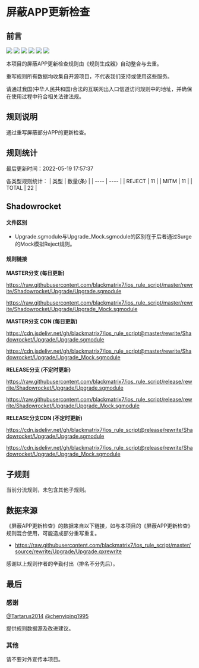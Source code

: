 # 屏蔽APP更新检查

## 前言

![](https://shields.io/badge/-移除重复规则-ff69b4) ![](https://shields.io/badge/-DOMAIN与DOMAIN--SUFFIX合并-green) ![](https://shields.io/badge/-DOMAIN与DOMAIN--KEYWORD合并-9cf) ![](https://shields.io/badge/-IP--CIDR(6)合并-blueviolet) ![](https://shields.io/badge/-MITM--HOSTNAME合并-brightgreen) ![](https://shields.io/badge/-正则推导HOSTNAME-033da7) 

本项目的屏蔽APP更新检查规则由《规则生成器》自动整合与去重。

重写规则所有数据均收集自开源项目，不代表我们支持或使用这些服务。

请通过我国(中华人民共和国)合法的互联网出入口信道访问规则中的地址，并确保在使用过程中符合相关法律法规。
## 规则说明
通过重写屏蔽部分APP的更新检查。

## 规则统计

最后更新时间：2022-05-19 17:57:37

各类型规则统计：
| 类型 | 数量(条)  | 
| ---- | ----  |
| REJECT | 11  | 
| MITM | 11  | 
| TOTAL | 22  | 


## Shadowrocket 

#### 文件区别
- Upgrade.sgmodule与Upgrade_Mock.sgmodule的区别在于后者通过Surge的Mock模拟Reject规则。

#### 规则链接
**MASTER分支 (每日更新)**

https://raw.githubusercontent.com/blackmatrix7/ios_rule_script/master/rewrite/Shadowrocket/Upgrade/Upgrade.sgmodule

https://raw.githubusercontent.com/blackmatrix7/ios_rule_script/master/rewrite/Shadowrocket/Upgrade/Upgrade_Mock.sgmodule

**MASTER分支 CDN (每日更新)**

https://cdn.jsdelivr.net/gh/blackmatrix7/ios_rule_script@master/rewrite/Shadowrocket/Upgrade/Upgrade.sgmodule

https://cdn.jsdelivr.net/gh/blackmatrix7/ios_rule_script@master/rewrite/Shadowrocket/Upgrade/Upgrade_Mock.sgmodule

**RELEASE分支 (不定时更新)**

https://raw.githubusercontent.com/blackmatrix7/ios_rule_script/release/rewrite/Shadowrocket/Upgrade/Upgrade.sgmodule

https://raw.githubusercontent.com/blackmatrix7/ios_rule_script/release/rewrite/Shadowrocket/Upgrade/Upgrade_Mock.sgmodule

**RELEASE分支CDN (不定时更新)**

https://cdn.jsdelivr.net/gh/blackmatrix7/ios_rule_script@release/rewrite/Shadowrocket/Upgrade/Upgrade.sgmodule

https://cdn.jsdelivr.net/gh/blackmatrix7/ios_rule_script@release/rewrite/Shadowrocket/Upgrade/Upgrade_Mock.sgmodule

## 子规则

当前分流规则，未包含其他子规则。


## 数据来源

《屏蔽APP更新检查》的数据来自以下链接，如与本项目的《屏蔽APP更新检查》规则混合使用，可能造成部分重写重复。

- https://raw.githubusercontent.com/blackmatrix7/ios_rule_script/master/source/rewrite/Upgrade/Upgrade.qxrewrite


感谢以上规则作者的辛勤付出（排名不分先后）。

## 最后

### 感谢

[@Tartarus2014](https://github.com/Tartarus2014)  [@chenyiping1995](https://github.com/chenyiping1995) 

提供规则数据源及改进建议。

### 其他

请不要对外宣传本项目。